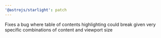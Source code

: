 ```yaml
---
'@astrojs/starlight': patch
---
```


Fixes a bug where table of contents highlighting could break given very specific combinations of content and viewport size
